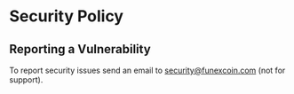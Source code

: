 # Security Policy

## Reporting a Vulnerability

To report security issues send an email to security@funexcoin.com (not for support).
